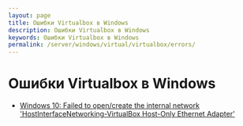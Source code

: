 ```yaml
---
layout: page
title: Ошибки Virtualbox в Windows
description: Ошибки Virtualbox в Windows
keywords: Ошибки Virtualbox в Windows
permalink: /server/windows/virtual/virtualbox/errors/
---
```


# Ошибки Virtualbox в Windows

<ul>
    <li><a href="/server/windows/virtual/virtualbox/errors/failed-to-open-create-the-internal-network/">Windows 10: Failed to open/create the internal network 'HostInterfaceNetworking-VirtualBox Host-Only Ethernet Adapter'</a></li>
</ul>
